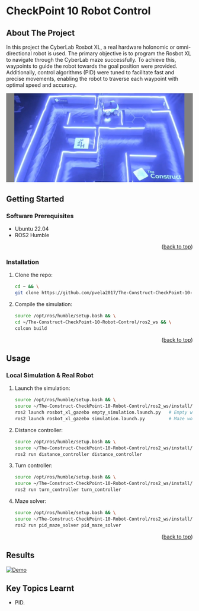 # CheckPoint 10 Robot Control

<a name="readme-top"></a>

## About The Project
In this project the CyberLab Rosbot XL, a real hardware holonomic or omni-directional robot is used. The primary objective is to program the Rosbot XL to navigate through the CyberLab maze successfully. To achieve this, waypoints to guide the robot towards the goal position were provided. Additionally, control algorithms (PID) were tuned to facilitate fast and precise movements, enabling the robot to traverse each waypoint with optimal speed and accuracy. 

![This is an image](images/preview.png)

<!-- GETTING STARTED -->
## Getting Started

### Software Prerequisites
* Ubuntu 22.04
* ROS2 Humble


<p align="right">(<a href="#readme-top">back to top</a>)</p>

<!-- INSTALLATION -->
### Installation
1. Clone the repo:
   ```sh
   cd ~ && \
   git clone https://github.com/pvela2017/The-Construct-CheckPoint-10-Robot-Control
   ```
2. Compile the simulation:
   ```sh
   source /opt/ros/humble/setup.bash && \
   cd ~/The-Construct-CheckPoint-10-Robot-Control/ros2_ws && \
   colcon build
   ```
     
<p align="right">(<a href="#readme-top">back to top</a>)</p>


<!-- USAGE -->
## Usage
### Local Simulation & Real Robot
1. Launch the simulation:
   ```sh
   source /opt/ros/humble/setup.bash && \
   source ~/The-Construct-CheckPoint-10-Robot-Control/ros2_ws/install/setup.bash && \
   ros2 launch rosbot_xl_gazebo empty_simulation.launch.py   # Empty world
   ros2 launch rosbot_xl_gazebo simulation.launch.py         # Maze world
   ```
2. Distance controller:
   ```sh
   source /opt/ros/humble/setup.bash && \
   source ~/The-Construct-CheckPoint-10-Robot-Control/ros2_ws/install/setup.bash && \
   ros2 run distance_controller distance_controller
   ```
3. Turn controller:
   ```sh
   source /opt/ros/humble/setup.bash && \
   source ~/The-Construct-CheckPoint-10-Robot-Control/ros2_ws/install/setup.bash && \
   ros2 run turn_controller turn_controller
   ```
4. Maze solver:
   ```sh
   source /opt/ros/humble/setup.bash && \
   source ~/The-Construct-CheckPoint-10-Robot-Control/ros2_ws/install/setup.bash && \
   ros2 run pid_maze_solver pid_maze_solver
   ```

<p align="right">(<a href="#readme-top">back to top</a>)</p>

<!-- RESULTS -->
## Results
[![Demo](https://img.youtube.com/vi/efwq_c8UgqU/0.jpg)](https://www.youtube.com/watch?v=efwq_c8UgqU)

<!-- KEYS -->
## Key Topics Learnt
* PID.
